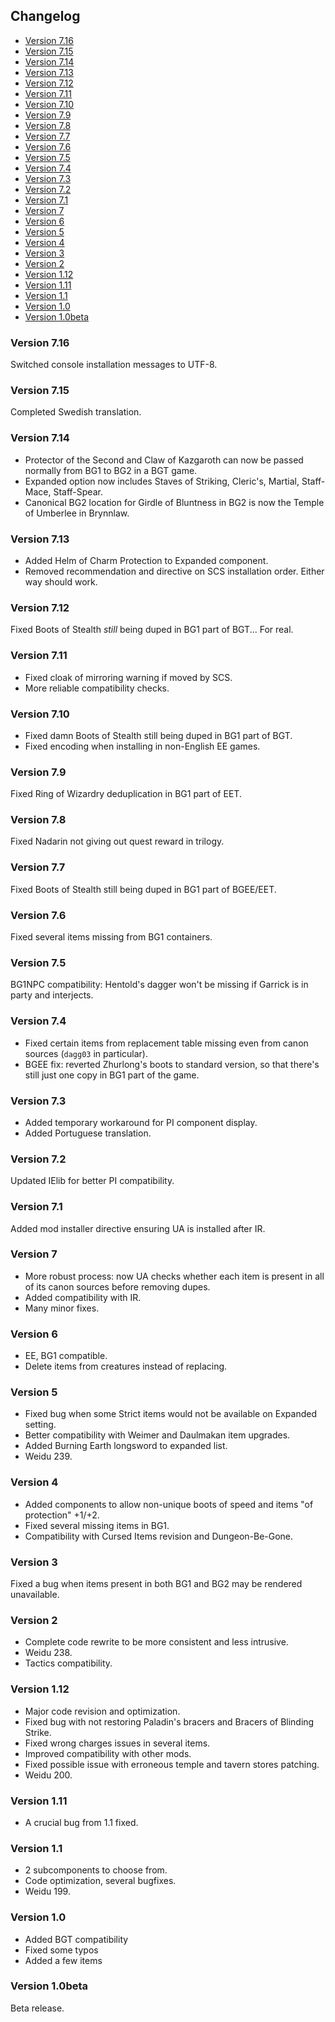 ## Changelog

- [Version 7.16](#version-716)
- [Version 7.15](#version-715)
- [Version 7.14](#version-714)
- [Version 7.13](#version-713)
- [Version 7.12](#version-712)
- [Version 7.11](#version-711)
- [Version 7.10](#version-710)
- [Version 7.9](#version-79)
- [Version 7.8](#version-78)
- [Version 7.7](#version-77)
- [Version 7.6](#version-76)
- [Version 7.5](#version-75)
- [Version 7.4](#version-74)
- [Version 7.3](#version-73)
- [Version 7.2](#version-72)
- [Version 7.1](#version-71)
- [Version 7](#version-7)
- [Version 6](#version-6)
- [Version 5](#version-5)
- [Version 4](#version-4)
- [Version 3](#version-3)
- [Version 2](#version-2)
- [Version 1.12](#version-112)
- [Version 1.11](#version-111)
- [Version 1.1](#version-11)
- [Version 1.0](#version-10)
- [Version 1.0beta](#version-10beta)

### Version 7.16

Switched console installation messages to UTF-8.

### Version 7.15

Completed Swedish translation.

### Version 7.14

- Protector of the Second and Claw of Kazgaroth can now be passed normally from BG1 to BG2 in a BGT game.
- Expanded option now includes Staves of Striking, Cleric's, Martial, Staff-Mace, Staff-Spear.
- Canonical BG2 location for Girdle of Bluntness in BG2 is now the Temple of Umberlee in Brynnlaw.

### Version 7.13

- Added Helm of Charm Protection to Expanded component.
- Removed recommendation and directive on SCS installation order. Either way should work.

### Version 7.12

Fixed Boots of Stealth _still_ being duped in BG1 part of BGT... For real.

### Version 7.11

- Fixed cloak of mirroring warning if moved by SCS.
- More reliable compatibility checks.

### Version 7.10

- Fixed damn Boots of Stealth still being duped in BG1 part of BGT.
- Fixed encoding when installing in non-English EE games.

### Version 7.9

Fixed Ring of Wizardry deduplication in BG1 part of EET.

### Version 7.8

Fixed Nadarin not giving out quest reward in trilogy.

### Version 7.7

Fixed Boots of Stealth still being duped in BG1 part of BGEE/EET.

### Version 7.6

Fixed several items missing from BG1 containers.

### Version 7.5

BG1NPC compatibility: Hentold's dagger won't be missing if Garrick is in party and interjects.

### Version 7.4

- Fixed certain items from replacement table missing even from canon sources (`dagg03` in particular).
- BGEE fix: reverted Zhurlong's boots to standard version, so that there's still just one copy in BG1 part of the game.

### Version 7.3

- Added temporary workaround for PI component display.
- Added Portuguese translation.

### Version 7.2

Updated IElib for better PI compatibility.

### Version 7.1

Added mod installer directive ensuring UA is installed after IR.

### Version 7

- More robust process: now UA checks whether each item is present in all of its canon sources before removing dupes.
- Added compatibility with IR.
- Many minor fixes.

### Version 6

- EE, BG1 compatible.
- Delete items from creatures instead of replacing.

### Version 5

- Fixed bug when some Strict items would not be available on Expanded setting.
- Better compatibility with Weimer and Daulmakan item upgrades.
- Added Burning Earth longsword to expanded list.
- Weidu 239.

### Version 4

- Added components to allow non-unique boots of speed and items "of protection" +1/+2.
- Fixed several missing items in BG1.
- Compatibility with Cursed Items revision and Dungeon-Be-Gone.

### Version 3

Fixed a bug when items present in both BG1 and BG2 may be rendered unavailable.

### Version 2

- Complete code rewrite to be more consistent and less intrusive.
- Weidu 238.
- Tactics compatibility.

### Version 1.12

- Major code revision and optimization.
- Fixed bug with not restoring Paladin's bracers and Bracers of Blinding Strike.
- Fixed wrong charges issues in several items.
- Improved compatibility with other mods.
- Fixed possible issue with erroneous temple and tavern stores patching.
- Weidu 200.

### Version 1.11

- A crucial bug from 1.1 fixed.

### Version 1.1

- 2 subcomponents to choose from.
- Code optimization, several bugfixes.
- Weidu 199.

### Version 1.0

- Added BGT compatibility
- Fixed some typos
- Added a few items

### Version 1.0beta

Beta release.
